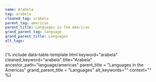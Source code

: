 ```yaml
---
name: Arabela
tag: arabela
cleaned_tag: arabela
parent_tag: americas
parent_title: Languages in the Americas
grand_parent_tag: language
grand_parent_title: Languages
alt_tags: 
---
```


{% include data-table-template.html 
  keyword="arabela" 
  cleaned_keyword="arabela" 
  title="Arabela"
  ancestor_path="language/americas" 
  parent_title = "Languages in the Americas"
  grand_parent_title = "Languages"
  alt_keywords=""
  context=""
%}

